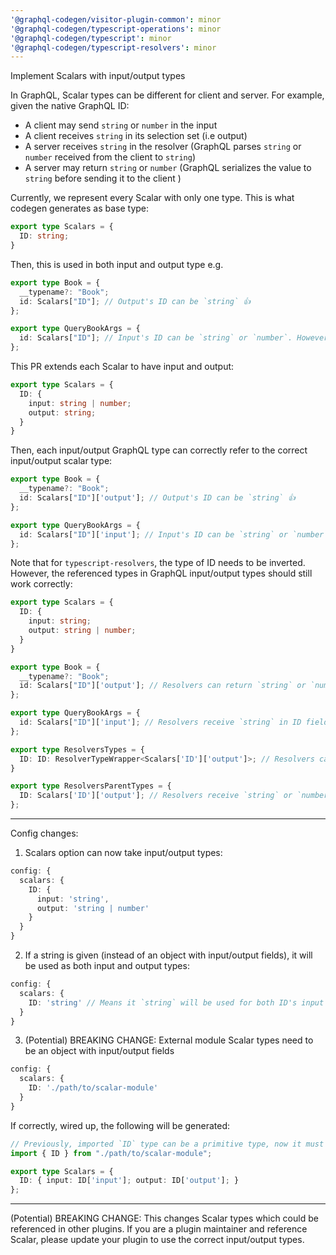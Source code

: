 ```yaml
---
'@graphql-codegen/visitor-plugin-common': minor
'@graphql-codegen/typescript-operations': minor
'@graphql-codegen/typescript': minor
'@graphql-codegen/typescript-resolvers': minor
---
```


Implement Scalars with input/output types

In GraphQL, Scalar types can be different for client and server. For example, given the native GraphQL ID:
- A client may send `string` or `number` in the input
- A client receives `string` in its selection set (i.e output)
- A server receives `string` in the resolver (GraphQL parses `string` or `number` received from the client to `string`)
- A server may return `string` or `number` (GraphQL serializes the value to `string` before sending it to the client )

Currently, we represent every Scalar with only one type. This is what codegen generates as base type:

```ts
export type Scalars = {
  ID: string;
}
```

Then, this is used in both input and output type e.g.

```ts
export type Book = {
  __typename?: "Book";
  id: Scalars["ID"]; // Output's ID can be `string` 👍
};

export type QueryBookArgs = {
  id: Scalars["ID"]; // Input's ID can be `string` or `number`. However, the type is only `string` here 👎
};
```

This PR extends each Scalar to have input and output:

```ts
export type Scalars = {
  ID: {
    input: string | number;
    output: string;
  }
}
```

Then, each input/output GraphQL type can correctly refer to the correct input/output scalar type:

```ts
export type Book = {
  __typename?: "Book";
  id: Scalars["ID"]['output']; // Output's ID can be `string` 👍
};

export type QueryBookArgs = {
  id: Scalars["ID"]['input']; // Input's ID can be `string` or `number` 👍
};
```

Note that for `typescript-resolvers`, the type of ID needs to be inverted. However, the referenced types in GraphQL input/output types should still work correctly:

```ts
export type Scalars = {
  ID: {
    input: string;
    output: string | number;
  }
}

export type Book = {
  __typename?: "Book";
  id: Scalars["ID"]['output']; // Resolvers can return `string` or `number` in ID fields 👍
};

export type QueryBookArgs = {
  id: Scalars["ID"]['input']; // Resolvers receive `string` in ID fields 👍
};

export type ResolversTypes = {
  ID: ID: ResolverTypeWrapper<Scalars['ID']['output']>; // Resolvers can return `string` or `number` in ID fields 👍
}

export type ResolversParentTypes = {
  ID: Scalars['ID']['output']; // Resolvers receive `string` or `number` from parents 👍
};
```

---

Config changes:

1. Scalars option can now take input/output types:

```ts
config: {
  scalars: {
    ID: {
      input: 'string',
      output: 'string | number'
    }
  }
}
```

2. If a string is given (instead of an object with input/output fields), it will be used as both input and output types:

```ts
config: {
  scalars: {
    ID: 'string' // Means it `string` will be used for both ID's input and output types
  }
}
```

3. (Potential) BREAKING CHANGE: External module Scalar types need to be an object with input/output fields

```ts
config: {
  scalars: {
    ID: './path/to/scalar-module'
  }
}
```

If correctly, wired up, the following will be generated:

```ts
// Previously, imported `ID` type can be a primitive type, now it must be an object with input/output fields
import { ID } from "./path/to/scalar-module";

export type Scalars = {
  ID: { input: ID['input']; output: ID['output']; }
};
```

---

(Potential) BREAKING CHANGE: This changes Scalar types which could be referenced in other plugins. If you are a plugin maintainer and reference Scalar, please update your plugin to use the correct input/output types.

